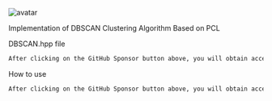 ![avatar]( 9fcefd197ff742439c0a8453333fbf73.png) 

 Implementation of DBSCAN Clustering Algorithm Based on PCL 

 DBSCAN.hpp file 

  ```python  
After clicking on the GitHub Sponsor button above, you will obtain access permissions to my private code repository ( https://github.com/slowlon/my_code_bar ) to view this blog code. By searching the code number of this blog, you can find the code you need, code number is: 2024020309573741368
  ```  
 How to use 

  ```python  
After clicking on the GitHub Sponsor button above, you will obtain access permissions to my private code repository ( https://github.com/slowlon/my_code_bar ) to view this blog code. By searching the code number of this blog, you can find the code you need, code number is: 2024020309573741368
  ```  
